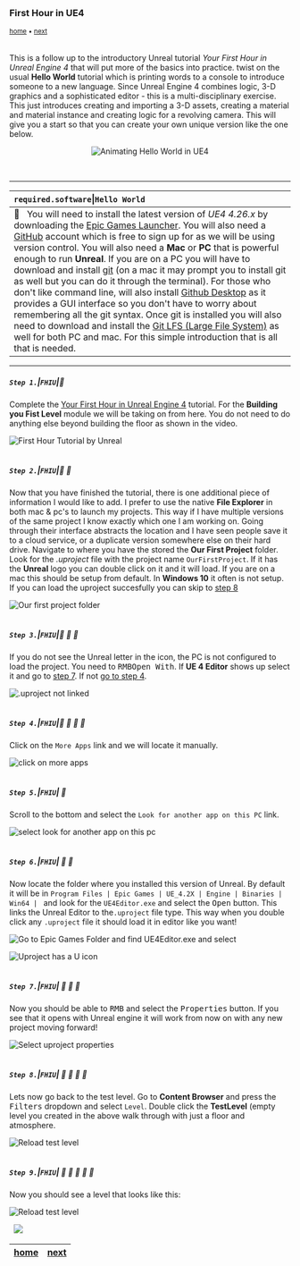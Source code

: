 <img src="https://via.placeholder.com/1000x4/45D7CA/45D7CA" alt="drawing" height="4px"/>

### First Hour in UE4

<sub>[home](../README.md#user-content-ue4-hello-world) • [next](#)</sub>

<img src="https://via.placeholder.com/1000x4/45D7CA/45D7CA" alt="drawing" height="4px"/>

This is a follow up to the introductory Unreal tutorial *Your First Hour in Unreal Engine 4* that will put more of the basics into practice. twist on the usual **Hello World** tutorial which is printing words to a console to introduce someone to a new language.  Since Unreal Engine 4 combines logic, 3-D graphics and a sophisticated editor - this is a multi-disciplinary exercise.  This just introduces creating and importing a 3-D assets, creating a material and material instance and creating logic for a revolving camera. This will give you a start so that you can create your own unique version like the one below.

<p align=center>
<img src="images/loop_01.gif" alt="Animating Hello World in UE4">
</p>
<br>

---

| `required.software`\|`Hello World`| 
| :--- |
| :floppy_disk: &nbsp;&nbsp;You will need to install the latest version of _UE4 4.26.x_ by downloading the [Epic Games Launcher](https://www.epicgames.com/store/en-US/download). You will also need a [GitHub](https://github.com/) account which is free to sign up for as we will be using version control. You will also need a **Mac** or **PC** that is powerful enough to run **Unreal**. If you are on a PC you will have to download and install [git](https://git-scm.com/downloads) (on a mac it may prompt you to install git as well but you can do it through the terminal). For those who don't like command line, will also install [Github Desktop](https://desktop.github.com) as it provides a GUI interface so you don't have to worry about remembering all the git syntax. Once git is installed you will also need to download and install the [Git LFS (Large File System)](https://git-lfs.github.com) as well for both PC and mac.  For this simple introduction that is all that is needed. |

---

##### `Step 1.`\|`FHIU`|:small_blue_diamond:

Complete the [Your First Hour in Unreal Engine 4](https://www.unrealengine.com/en-US/onlinelearning-courses/your-first-hour-in-unreal-engine-4) tutorial. For the **Building you Fist Level** module we will be taking on from here.  You do not need to do anything else beyond building the floor as shown in the video.


![First Hour Tutorial by Unreal](images/UE4Tutorial.png)

<img src="https://via.placeholder.com/500x2/45D7CA/45D7CA" alt="drawing" height="2px" alt = ""/>

##### `Step 2.`\|`FHIU`|:small_blue_diamond: :small_blue_diamond: 

Now that you have finished the tutorial, there is one additional piece of information I would like to add.  I prefer to use the native **File Explorer** in both mac & pc's to launch my projects.  This way if I have multiple versions of the same project I know exactly which one I am working on.  Going through their interface abstracts the location and I have seen people save it to a cloud service, or a duplicate version somewhere else on their hard drive.  Navigate to where you have the stored the **Our First Project** folder.  Look for the *.uproject* file with the project name `OurFirstProject`.  If it has the **Unreal** logo you can double click on it and it will load. If you are on a mac this should be setup from default.  In **Windows 10** it often is not setup. If you can load the uproject succesfully you can skip to [step 8](#user-content-step-8fhiu-small_orange_diamond-small_blue_diamond-small_blue_diamond-small_blue_diamond)

![Our first project folder](images/OurFirstProjectFolder.jpg)

<img src="https://via.placeholder.com/500x2/45D7CA/45D7CA" alt="drawing" height="2px" alt = ""/>

##### `Step 3.`\|`FHIU`|:small_blue_diamond: :small_blue_diamond: :small_blue_diamond:

If you do not see the Unreal letter in the icon, the PC is not configured to load the project. You need to <kbd>RMB</kbd><kbd>Open With</kbd>. If **UE 4 Editor** shows up select it and go to [step 7](#user-content-step-7fhiu-small_orange_diamond-small_blue_diamond-small_blue_diamond). If not [go to step 4](#user-content-step-4fhiusmall_blue_diamond-small_blue_diamond-small_blue_diamond-small_blue_diamond).

![.uproject not linked](images/UProjectNotLinked.jpg)


<img src="https://via.placeholder.com/500x2/45D7CA/45D7CA" alt="drawing" height="2px" alt = ""/>

##### `Step 4.`\|`FHIU`|:small_blue_diamond: :small_blue_diamond: :small_blue_diamond: :small_blue_diamond:

Click on the `More Apps` link and we will locate it manually.

![click on more apps](images/MoreApps.jpg)

<img src="https://via.placeholder.com/500x2/45D7CA/45D7CA" alt="drawing" height="2px" alt = ""/>

##### `Step 5.`\|`FHIU`| :small_orange_diamond:
 
Scroll to the bottom and select the `Look for another app on this PC` link.

![select look for another app on this pc](images/LookForAnotherApp.jpg)

<img src="https://via.placeholder.com/500x2/45D7CA/45D7CA" alt="drawing" height="2px" alt = ""/>

##### `Step 6.`\|`FHIU`| :small_orange_diamond: :small_blue_diamond:

Now locate the folder where you installed this version of Unreal.  By default it will be in `Program Files | Epic Games | UE_4.2X | Engine | Binaries | Win64 | ` and look for the `UE4Editor.exe` and select the <kbd>Open</kbd> button.  This links the Unreal Editor to the`.uproject` file type.  This way when you double click any `.uproject` file it should load it in editor like you want!

![Go to Epic Games Folder and find UE4Editor.exe and select](images/EpicGamesFolder.jpg)

![Uproject has a U icon](images/UE4Editor.jpg)

<img src="https://via.placeholder.com/500x2/45D7CA/45D7CA" alt="drawing" height="2px" alt = ""/>

##### `Step 7.`\|`FHIU`| :small_orange_diamond: :small_blue_diamond: :small_blue_diamond:

Now you should be able to <kbd>RMB</kbd> and select the <kbd>Properties</kbd> button. If you see that it opens with Unreal engine it will work from now on with any new project moving forward!

![Select uproject properties](images/UE4EdtiorInProps.jpg)

<img src="https://via.placeholder.com/500x2/45D7CA/45D7CA" alt="drawing" height="2px" alt = ""/>

##### `Step 8.`\|`FHIU`| :small_orange_diamond: :small_blue_diamond: :small_blue_diamond: :small_blue_diamond:

Lets now go back to the test level.  Go to **Content Browser** and press the <kbd>Filters</kbd> dropdown and select `Level`.  Double click the **TestLevel** (empty level you created in the above walk through with just a floor and atmosphere.

![Reload test level](images/ReloadTestLevel.jpg)

<img src="https://via.placeholder.com/500x2/45D7CA/45D7CA" alt="drawing" height="2px" alt = ""/>

##### `Step 9.`\|`FHIU`| :small_orange_diamond: :small_blue_diamond: :small_blue_diamond: :small_blue_diamond: :small_blue_diamond:

Now you should see a level that looks like this:

![Reload test level](images/StartingPointTestLevel.jpg)

<img src="https://via.placeholder.com/1000x4/dba81a/dba81a" alt="drawing" height="4px" alt = ""/>

<img src="https://via.placeholder.com/1000x100/45D7CA/000000/?text=Next Up - Setting Up Unreal & Github">

<img src="https://via.placeholder.com/1000x4/dba81a/dba81a" alt="drawing" height="4px" alt = ""/>

| [home](../README.md#user-content-ue4-hello-world) | [next](#)|
|---|---|
